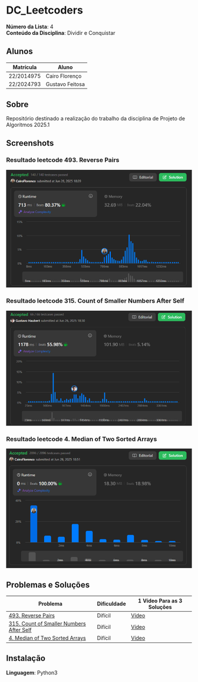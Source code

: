 # DC_Leetcoders

**Número da Lista**: 4<br>
**Conteúdo da Disciplina**: Dividir e Conquistar<br>

## Alunos
| Matrícula | Aluno |
| -- | -- |
| 22/2014975  |  Cairo Florenço |
| 22/2024793  |  Gustavo Feitosa |

## Sobre 
Repositório destinado a realização do trabalho da disciplina de Projeto de Algoritmos 2025.1

## Screenshots

### Resultado leetcode 493. Reverse Pairs

![Resultado leetcode 493](./Problemas/493.%20Reverse%20Pairs/Resolucao493.png)

### Resultado leetcode 315. Count of Smaller Numbers After Self

![Resultado leetcode 315](./Problemas/315.%20Count%20of%20Smaller%20Numbers%20After%20Self/Resultado315.png)

### Resultado leetcode 4. Median of Two Sorted Arrays

![Resultado leetcode 4](./Problemas/4.%20Median%20of%20Two%20Sorted%20Arrays/Resolucao4.png)

## Problemas e Soluções
| Problema | Dificuldade | 1 Vídeo Para as 3 Soluções |
| -- | -- | -- |
| [493. Reverse Pairs](https://leetcode.com/problems/reverse-pairs/description/)  |  Difícil | [Vídeo](https://youtu.be/YOx5B3YEruY) |
| [315. Count of Smaller Numbers After Self](https://leetcode.com/problems/count-of-smaller-numbers-after-self/description/)  |  Difícil | [Vídeo](https://youtu.be/YOx5B3YEruY) |
| [4. Median of Two Sorted Arrays](https://leetcode.com/problems/median-of-two-sorted-arrays/description/)  |  Difícil | [Vídeo](https://youtu.be/YOx5B3YEruY) |

## Instalação 
**Linguagem**: Python3<br>




